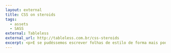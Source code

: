 ```yaml
---
layout: external
title: CSS on steroids
tags:
  - assets
  - SASS
external: Tableless
external_url: http://tableless.com.br/css-steroids
excerpt: <p>E se pudéssemos escrever folhas de estilo de forma mais poderosa, melhorar nosso código? Vamos lá, vamos ver quais as reais vantagens de se utilizar um pré-processador.<p>
---
```


